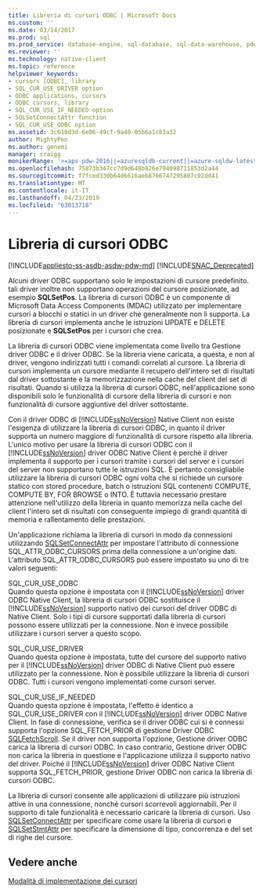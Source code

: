 ```yaml
---
title: Libreria di cursori ODBC | Microsoft Docs
ms.custom: ''
ms.date: 03/14/2017
ms.prod: sql
ms.prod_service: database-engine, sql-database, sql-data-warehouse, pdw
ms.reviewer: ''
ms.technology: native-client
ms.topic: reference
helpviewer_keywords:
- cursors [ODBC], library
- SQL_CUR_USE_DRIVER option
- ODBC applications, cursors
- ODBC cursors, library
- SQL_CUR_USE_IF_NEEDED option
- SQLSetConnectAttr function
- SQL_CUR_USE_ODBC option
ms.assetid: 3c610d3d-6e06-49cf-9a40-05b6a1c83a32
author: MightyPen
ms.author: genemi
manager: craigg
monikerRange: '>=aps-pdw-2016||=azuresqldb-current||=azure-sqldw-latest||>=sql-server-2016||=sqlallproducts-allversions||>=sql-server-linux-2017||=azuresqldb-mi-current'
ms.openlocfilehash: 75873b347cc7d9d648b826e794098711853d2a44
ms.sourcegitcommit: f7fced330b64d6616aeb8766747295807c92dd41
ms.translationtype: MT
ms.contentlocale: it-IT
ms.lasthandoff: 04/23/2019
ms.locfileid: "63013718"
---
```

# <a name="odbc-cursor-library"></a>Libreria di cursori ODBC
[!INCLUDE[appliesto-ss-asdb-asdw-pdw-md](../../../includes/appliesto-ss-asdb-asdw-pdw-md.md)]
[!INCLUDE[SNAC_Deprecated](../../../includes/snac-deprecated.md)]

  Alcuni driver ODBC supportano solo le impostazioni di cursore predefinito. tali driver inoltre non supportano operazioni del cursore posizionate, ad esempio **SQLSetPos**. La libreria di cursori ODBC è un componente di Microsoft Data Access Components (MDAC) utilizzato per implementare cursori a blocchi o statici in un driver che generalmente non li supporta. La libreria di cursori implementa anche le istruzioni UPDATE e DELETE posizionate e **SQLSetPos** per i cursori che crea.  
  
 La libreria di cursori ODBC viene implementata come livello tra Gestione driver ODBC e il driver ODBC. Se la libreria viene caricata, a questa, e non al driver, vengono indirizzati tutti i comandi correlati al cursore. La libreria di cursori implementa un cursore mediante il recupero dell'intero set di risultati dal driver sottostante e la memorizzazione nella cache del client del set di risultati. Quando si utilizza la libreria di cursori ODBC, nell'applicazione sono disponibili solo le funzionalità di cursore della libreria di cursori e non funzionalità di cursore aggiuntive del driver sottostante.  
  
 Con il driver ODBC di [!INCLUDE[ssNoVersion](../../../includes/ssnoversion-md.md)] Native Client non esiste l'esigenza di utilizzare la libreria di cursori ODBC, in quanto il driver supporta un numero maggiore di funzionalità di cursore rispetto alla libreria. L'unico motivo per usare la libreria di cursori ODBC con il [!INCLUDE[ssNoVersion](../../../includes/ssnoversion-md.md)] driver ODBC Native Client è perché il driver implementa il supporto per i cursori tramite i cursori del server e i cursori del server non supportano tutte le istruzioni SQL. È pertanto consigliabile utilizzare la libreria di cursori ODBC ogni volta che si richiede un cursore statico con stored procedure, batch o istruzioni SQL contenenti COMPUTE, COMPUTE BY, FOR BROWSE o INTO. È tuttavia necessario prestare attenzione nell'utilizzo della libreria in quanto memorizza nella cache del client l'intero set di risultati con conseguente impiego di grandi quantità di memoria e rallentamento delle prestazioni.  
  
 Un'applicazione richiama la libreria di cursori in modo da connessioni utilizzando [SQLSetConnectAttr](../../../relational-databases/native-client-odbc-api/sqlsetconnectattr.md) per impostare l'attributo di connessione SQL_ATTR_ODBC_CURSORS prima della connessione a un'origine dati. L'attributo SQL_ATTR_ODBC_CURSORS può essere impostato su uno di tre valori seguenti:  
  
 SQL_CUR_USE_ODBC  
 Quando questa opzione è impostata con il [!INCLUDE[ssNoVersion](../../../includes/ssnoversion-md.md)] driver ODBC Native Client, la libreria di cursori ODBC sostituisce il [!INCLUDE[ssNoVersion](../../../includes/ssnoversion-md.md)] supporto nativo dei cursori del driver ODBC di Native Client. Solo i tipi di cursore supportati dalla libreria di cursori possono essere utilizzati per la connessione. Non è invece possibile utilizzare i cursori server a questo scopo.  
  
 SQL_CUR_USE_DRIVER  
 Quando questa opzione è impostata, tutte del cursore del supporto nativo per il [!INCLUDE[ssNoVersion](../../../includes/ssnoversion-md.md)] driver ODBC di Native Client può essere utilizzato per la connessione. Non è possibile utilizzare la libreria di cursori ODBC. Tutti i cursori vengono implementati come cursori server.  
  
 SQL_CUR_USE_IF_NEEDED  
 Quando questa opzione è impostata, l'effetto è identico a SQL_CUR_USE_DRIVER con il [!INCLUDE[ssNoVersion](../../../includes/ssnoversion-md.md)] driver ODBC Native Client. In fase di connessione, verifica se il driver ODBC cui si è connessi supporta l'opzione SQL_FETCH_PRIOR di gestione Driver ODBC [SQLFetchScroll](../../../relational-databases/native-client-odbc-api/sqlfetchscroll.md). Se il driver non supporta l'opzione, Gestione driver ODBC carica la libreria di cursori ODBC. In caso contrario, Gestione driver ODBC non carica la libreria in questione e l'applicazione utilizza il supporto nativo del driver. Poiché il [!INCLUDE[ssNoVersion](../../../includes/ssnoversion-md.md)] driver ODBC Native Client supporta SQL_FETCH_PRIOR, gestione Driver ODBC non carica la libreria di cursori ODBC.  
  
 La libreria di cursori consente alle applicazioni di utilizzare più istruzioni attive in una connessione, nonché cursori scorrevoli aggiornabili. Per il supporto di tale funzionalità è necessario caricare la libreria di cursori. Uso [SQLSetConnectAttr](../../../relational-databases/native-client-odbc-api/sqlsetconnectattr.md) per specificare come usare la libreria di cursori e [SQLSetStmtAttr](../../../relational-databases/native-client-odbc-api/sqlsetstmtattr.md) per specificare la dimensione di tipo, concorrenza e del set di righe del cursore.  
  
## <a name="see-also"></a>Vedere anche  
 [Modalità di implementazione dei cursori](../../../relational-databases/native-client-odbc-cursors/implementation/how-cursors-are-implemented.md)  
  
  

